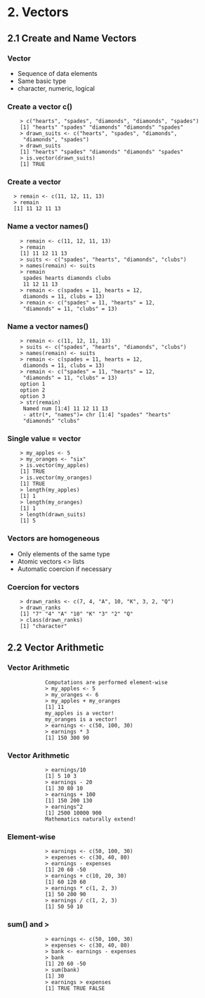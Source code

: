 # 2. Vectors

## 2.1 Create and Name Vectors

### Vector

* Sequence of data elements
* Same basic type
* character, numeric, logical


### Create a vector c()

        > c("hearts", "spades", "diamonds", "diamonds", "spades")
        [1] "hearts" "spades" "diamonds" "diamonds" "spades"
        > drawn_suits <- c("hearts", "spades", "diamonds",
         "diamonds", "spades")
        > drawn_suits
        [1] "hearts" "spades" "diamonds" "diamonds" "spades"
        > is.vector(drawn_suits)
        [1] TRUE


### Create a vector

      > remain <- c(11, 12, 11, 13)
      > remain
      [1] 11 12 11 13


### Name a vector names()

        > remain <- c(11, 12, 11, 13)
        > remain
        [1] 11 12 11 13
        > suits <- c("spades", "hearts", "diamonds", "clubs")
        > names(remain) <- suits
        > remain
         spades hearts diamonds clubs
         11 12 11 13
        > remain <- c(spades = 11, hearts = 12,
         diamonds = 11, clubs = 13)
        > remain <- c("spades" = 11, "hearts" = 12,
         "diamonds" = 11, "clubs" = 13)
 
 
 ### Name a vector names()
 
        > remain <- c(11, 12, 11, 13)
        > suits <- c("spades", "hearts", "diamonds", "clubs")
        > names(remain) <- suits
        > remain <- c(spades = 11, hearts = 12,
         diamonds = 11, clubs = 13)
        > remain <- c("spades" = 11, "hearts" = 12,
         "diamonds" = 11, "clubs" = 13)
        option 1
        option 2
        option 3
        > str(remain)
         Named num [1:4] 11 12 11 13
         - attr(*, "names")= chr [1:4] "spades" "hearts"
         "diamonds" "clubs"
 
 
### Single value = vector

        > my_apples <- 5
        > my_oranges <- "six"
        > is.vector(my_apples)
        [1] TRUE
        > is.vector(my_oranges)
        [1] TRUE
        > length(my_apples)
        [1] 1
        > length(my_oranges)
        [1] 1
        > length(drawn_suits)
        [1] 5


### Vectors are homogeneous

* Only elements of the same type
* Atomic vectors <> lists
* Automatic coercion if necessary


### Coercion for vectors

        > drawn_ranks <- c(7, 4, "A", 10, "K", 3, 2, "Q")
        > drawn_ranks
        [1] "7" "4" "A" "10" "K" "3" "2" "Q"
        > class(drawn_ranks)
        [1] "character"
 

## 2.2 Vector Arithmetic

### Vector Arithmetic

                Computations are performed element-wise
                > my_apples <- 5
                > my_oranges <- 6
                > my_apples + my_oranges
                [1] 11
                my_apples is a vector!
                my_oranges is a vector!
                > earnings <- c(50, 100, 30)
                > earnings * 3
                [1] 150 300 90

### Vector Arithmetic

                > earnings/10
                [1] 5 10 3
                > earnings - 20
                [1] 30 80 10
                > earnings + 100
                [1] 150 200 130
                > earnings^2
                [1] 2500 10000 900
                Mathematics naturally extend!


### Element-wise

                > earnings <- c(50, 100, 30)
                > expenses <- c(30, 40, 80)
                > earnings - expenses
                [1] 20 60 -50
                > earnings + c(10, 20, 30)
                [1] 60 120 60
                > earnings * c(1, 2, 3)
                [1] 50 200 90
                > earnings / c(1, 2, 3)
                [1] 50 50 10


### sum() and >

                > earnings <- c(50, 100, 30)
                > expenses <- c(30, 40, 80)
                > bank <- earnings - expenses
                > bank
                [1] 20 60 -50
                > sum(bank)
                [1] 30
                > earnings > expenses
                [1] TRUE TRUE FALSE
